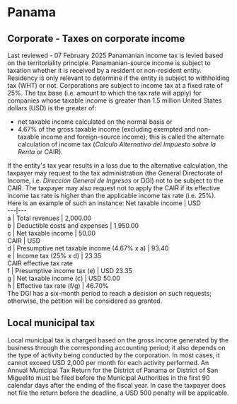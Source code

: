 # Panama
## Corporate - Taxes on corporate income
Last reviewed - 07 February 2025
Panamanian income tax is levied based on the territoriality principle. Panamanian-source income is subject to taxation whether it is received by a resident or non-resident entity. Residency is only relevant to determine if the entity is subject to withholding tax (WHT) or not.
Corporations are subject to income tax at a fixed rate of 25%.
The tax base (i.e. amount to which the tax rate will apply) for companies whose taxable income is greater than 1.5 million United States dollars (USD) is the greater of:
  * net taxable income calculated on the normal basis or 
  * 4.67% of the gross taxable income (excluding exempted and non-taxable income and foreign-source income); this is called the alternate calculation of income tax (_Calculo Alternativo del Impuesto sobre la Renta_ or CAIR). 


If the entity's tax year results in a loss due to the alternative calculation, the taxpayer may request to the tax administration (the General Directorate of Income, i.e. _Dirección General de Ingresos_ or DGI) not to be subject to the CAIR.
The taxpayer may also request not to apply the CAIR if its effective income tax rate is higher than the applicable income tax rate (i.e. 25%). Here is an example of such an instance:
Net taxable income | USD  
---|---  
a | Total revenues | 2,000.00  
b | Deductible costs and expenses | 1,950.00  
c | Net taxable income | 50.00  
CAIR | USD  
d | Presumptive net taxable income (4.67% x a) | 93.40  
e | Income tax (25% x d) | 23.35  
CAIR effective tax rate  
f | Presumptive income tax (e) | USD 23.35  
g | Net taxable income (c) | USD 50.00  
h | Effective tax rate (f/g) | 46.70%  
The DGI has a six-month period to reach a decision on such requests; otherwise, the petition will be considered as granted.
## Local municipal tax
Local municipal tax is charged based on the gross income generated by the business through the corresponding accounting period; it also depends on the type of activity being conducted by the corporation. In most cases, it cannot exceed USD 2,000 per month for each activity performed.
An Annual Municipal Tax Return for the District of Panama or District of San Miguelito must be filed before the Municipal Authorities in the first 90 calendar days after the ending of the fiscal year. In case the taxpayer does not file the return before the deadline, a USD 500 penalty will be applicable.
